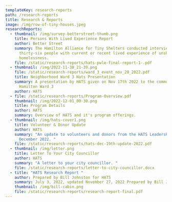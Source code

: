 ```yaml
---
templateKey: research-reports
path: /research-reports
title: Research & Reports
image: /img/row-of-tiny-houses.jpeg
researchReports:
  - thumbnail: /img/survey-betterstreet-thumb.png
    title: Persons With Lived Experience Report
    author: Better Street
    summary: The Hamilton Alliance for Tiny Shelters conducted interviews of
      thirty-six people with current or recent lived experience of unsheltered
      homelessness.
    file: /static/research-reports/hats-pwle-final-report-1-.pdf
  - thumbnail: /img/2022-11-30_21-39.png
    file: /static/research-reports/ward_3_event_nov_20_2022.pdf
    title: Neighborhood Ward 3 Hats Presentation
    summary: A presentation by HATS given on Nov 17th 2022 to the community of
      Hamilton Ward 3
    author: HATS
  - file: /static/research-reports/Program-Overview.pdf
    thumbnail: /img/2022-12-01_00-30.png
    title: Program Details
    author: HATS
    summary: Overview of HATS and it's program offerings.
  - thumbnail: /img/hats-cover1.png
    title: Volunteer & Donor Update
    author: HATS
    summary: "An update to volunteers and donors from the HATS Leadership Team
      December 2022. "
    file: /static/research-reports/hats-dec-19th-update-2022.pdf
  - thumbnail: /img/letter.png
    title: Letter To Your City Councillor
    author: HATS
    summary: "A letter to your city councillor. "
    file: /static/research-reports/letter-to-city-councillor.docx
  - title: "HATS Research Report "
    author: Prepared by Bill Johnston for HATS
    summary: July 3, 2022, updated November 27, 2022 Prepared by Bill Johnston for HATS
    thumbnail: /img/bill-cabin.png
    file: /static/research-reports/research-report-final.pdf
---
```

